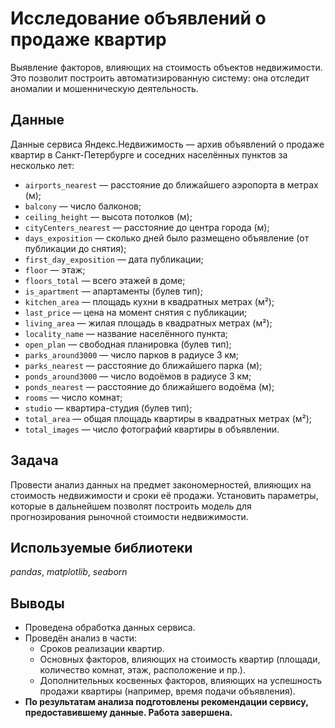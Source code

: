 # Исследование объявлений о продаже квартир
Выявление факторов, влияющих на стоимость объектов недвижимости. Это позволит построить автоматизированную систему: она отследит аномалии и мошенническую деятельность.

## Данные
Данные сервиса Яндекс.Недвижимость — архив объявлений о продаже квартир в Санкт-Петербурге и соседних населённых пунктов за несколько лет:
- `airports_nearest` — расстояние до ближайшего аэропорта в метрах (м);
- `balcony` — число балконов;
- `ceiling_height` — высота потолков (м);
- `cityCenters_nearest` — расстояние до центра города (м);
- `days_exposition` — сколько дней было размещено объявление (от публикации до снятия);
- `first_day_exposition` — дата публикации;
- `floor` — этаж;
- `floors_total` — всего этажей в доме;
- `is_apartment` — апартаменты (булев тип);
- `kitchen_area` — площадь кухни в квадратных метрах (м²);
- `last_price` — цена на момент снятия с публикации;
- `living_area` — жилая площадь в квадратных метрах (м²);
- `locality_name` — название населённого пункта;
- `open_plan` — свободная планировка (булев тип);
- `parks_around3000` — число парков в радиусе 3 км;
- `parks_nearest` — расстояние до ближайшего парка (м);
- `ponds_around3000` — число водоёмов в радиусе 3 км;
- `ponds_nearest` — расстояние до ближайшего водоёма (м);
- `rooms` — число комнат;
- `studio` — квартира-студия (булев тип);
- `total_area` — общая площадь квартиры в квадратных метрах (м²);
- `total_images` — число фотографий квартиры в объявлении.

## Задача
Провести анализ данных на предмет закономерностей, влияющих на стоимость недвижимости и сроки её продажи.
Установить параметры, которые в дальнейшем позволят построить модель для прогнозирования рыночной стоимости недвижимости.

## Используемые библиотеки
*pandas*, *matplotlib*, *seaborn*

## Выводы
* Проведена обработка данных сервиса.
* Проведён анализ в части:
    * Сроков реализации квартир.
    * Основных факторов, влияющих на стоимость квартир (площади, количество комнат, этаж, расположение и пр.).
    * Дополнительных косвенных факторов, влияющих на успешность продажи квартиры (например, время подачи объявления).
* **По результатам анализа подготовлены рекомендации сервису, предоставившему данные. Работа завершена.**